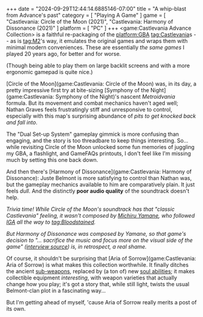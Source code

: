 +++
date = "2024-09-29T12:44:14.6885146-07:00"
title = "A whip-blast from Advance's past"
category = [ "Playing A Game" ]
game = [ "Castlevania: Circle of the Moon (2021)", "Castlevania: Harmony of Dissonance (2021)" ]
platform = [ "PC" ]
+++
<game:Castlevania Advance Collection> is a faithful re-packaging of the <platform:GBA> <tag:Castlevania>s -- as is <tag:M2>'s way, it emulates the original games and wraps them with minimal modern conveniences.  These are essentially *the same games* I played 20 years ago, for better and for worse.

(Though being able to play them on large backlit screens and with a more ergonomic gamepad is quite nice.)

[Circle of the Moon](game:Castlevania: Circle of the Moon) was, in its day, a pretty impressive first try at bite-sizing [Symphony of the Night](game:Castlevania: Symphony of the Night)'s nascent *Metroidvania* formula.  But its movement and combat mechanics haven't aged well; Nathan Graves feels frustratingly stiff and unresponsive to control, especially with this map's surprising abundance of *pits to get knocked back and fall into*.

The "Dual Set-up System" gameplay gimmick is more confusing than engaging, and the story is too threadbare to keep things interesting.  So... while revisiting Circle of the Moon unlocked some fun memories of juggling my GBA, a flashlight, and GameFAQs printouts, I don't feel like I'm missing much by setting this one back down.

And then there's [Harmony of Dissonance](game:Castlevania: Harmony of Dissonance): Juste Belmont is more satisfying to control than Nathan was, but the gameplay mechanics available to him are comparatively plain.  It just feels *dull*.  And the distinctly **poor audio quality** of the soundtrack doesn't help.

*Trivia time!  While Circle of the Moon's soundtrack has that "classic Castlevania" feeling, it wasn't composed by [Michiru Yamane](https://en.wikipedia.org/wiki/Michiru_Yamane), who followed [IGA](https://en.wikipedia.org/wiki/Koji_Igarashi) all the way to <tag:Bloodstained>.*

*But Harmony of Dissonance was composed by Yamane, so that game's decision to "... sacrifice the music and focus more on the visual side of the game" ([interview source](https://www.gamespot.com/articles/tgs-2002-castlevania-qanda/1100-2880807/)) is, in retrospect, a real shame.*

Of course, it shouldn't be surprising that [Aria of Sorrow](game:Castlevania: Aria of Sorrow) is what makes this collection worthwhile.  It finally ditches the ancient [sub-weapons](https://castlevania.fandom.com/wiki/Sub-Weapon), replaced by (a ton of) new [soul abilities](https://castlevania.fandom.com/wiki/Soul); it makes collectible equipment *interesting*, with weapon varieties that actually change how you play; it's got a story that, while still light, twists the usual Belmont-clan plot in a fascinating way...

But I'm getting ahead of myself, 'cause Aria of Sorrow really merits a post of its own.
